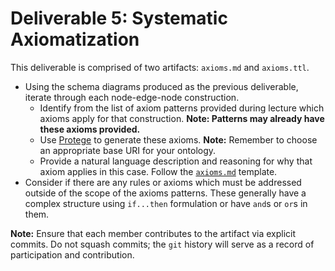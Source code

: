 # Deliverable 5: Systematic Axiomatization
This deliverable is comprised of two artifacts: `axioms.md` and `axioms.ttl`.

* Using the schema diagrams produced as the previous deliverable, iterate through each node-edge-node construction.
    * Identify from the list of axiom patterns provided during lecture which axioms apply for that construction. **Note: Patterns may already have these axioms provided.**
    * Use [Protege](https://protege.stanford.edu/) to generate these axioms. **Note:** Remember to choose an appropriate base URI for your ontology. 
    * Provide a natural language description and reasoning for why that axiom applies in this case. Follow the [`axioms.md`](../templates/axioms.md) template.
* Consider if there are any rules or axioms which must be addressed outside of the scope of the axioms patterns. These generally have a complex structure using `if...then` formulation or have `and`s or `or`s in them. 

**Note:** Ensure that each member contributes to the artifact via explicit commits. Do not squash commits; the `git` history will serve as a record of participation and contribution.
